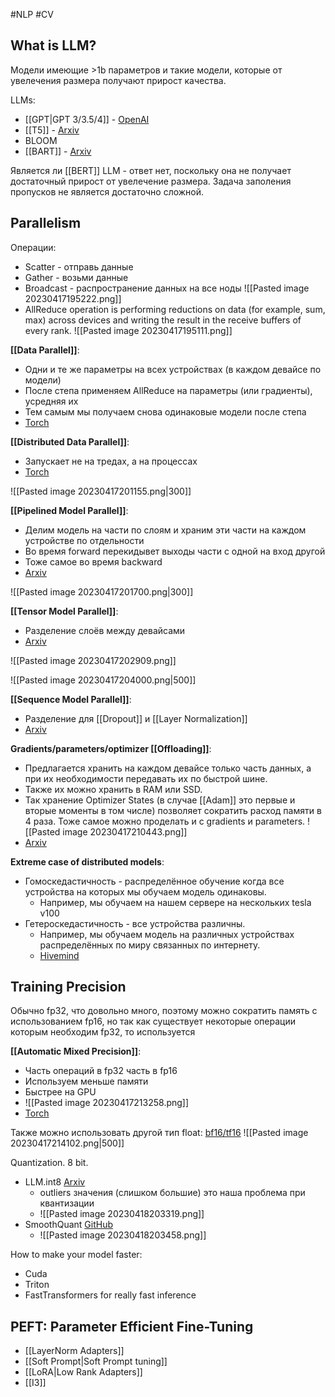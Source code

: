 #NLP #CV
## What is LLM?
Модели имеющие >1b параметров и такие модели, которые от увелечения размера получают прирост качества.

LLMs:
- [[GPT|GPT 3/3.5/4]] - [OpenAI](https://openai.com/research/language-models-are-few-shot-learners)
- [[T5]] - [Arxiv](https://arxiv.org/abs/1910.10683)
- BLOOM
- [[BART]] - [Arxiv](https://arxiv.org/abs/1910.13461)

Является ли [[BERT]] LLM - ответ нет, поскольку она не получает достаточный прирост от увелечение размера. Задача заполения пропусков не является достаточно сложной.

## Parallelism
Операции:
- Scatter - отправь данные 
- Gather - возьми данные
- Broadcast - распространение данных на все ноды
![[Pasted image 20230417195222.png]]
- AllReduce operation is performing reductions on data (for example, sum, max) across devices and writing the result in the receive buffers of every rank.
![[Pasted image 20230417195111.png]]

**[[Data Parallel]]**:
- Одни и те же параметры на всех устройствах (в каждом девайсе по модели)
- После степа применяем AllReduce на параметры (или градиенты), усредняя их
- Тем самым мы получаем снова одинаковые модели после степа
- [Torch](https://pytorch.org/docs/stable/generated/torch.nn.DataParallel.html)

**[[Distributed Data Parallel]]**:
- Запускает не на тредах, а на процессах
- [Torch](https://pytorch.org/docs/stable/distributed.html)

![[Pasted image 20230417201155.png|300]]

**[[Pipelined Model Parallel]]**:
- Делим модель на части по слоям и храним эти части на каждом устройстве по отдельности
- Во время forward перекидывет выходы части с одной на вход другой
- Тоже самое во время backward
- [Arxiv](https://arxiv.org/abs/2104.04473)

![[Pasted image 20230417201700.png|300]]

**[[Tensor Model Parallel]]**:
- Разделение слоёв между девайсами
- [Arxiv](https://arxiv.org/abs/1909.08053)

![[Pasted image 20230417202909.png]]

![[Pasted image 20230417204000.png|500]]

**[[Sequence Model Parallel]]**:
- Разделение для [[Dropout]] и [[Layer Normalization]]
- [Arxiv](https://arxiv.org/abs/2205.05198)

**Gradients/parameters/optimizer [[Offloading]]**:
- Предлагается хранить на каждом девайсе только часть данных, а при их необходимости передавать их по быстрой шине.
- Также их можно хранить в RAM или SSD.
- Так хранение Optimizer States (в случае [[Adam]] это первые и вторые моменты в том числе) позволяет сократить расход памяти в 4 раза. Тоже самое можно проделать и с gradients и parameters. ![[Pasted image 20230417210443.png]]
- [Arxiv](https://arxiv.org/abs/1910.02054)

**Extreme case of distributed models**:
- Гомоскедастичность - распределённое обучение когда все устройства на которых мы обучаем модель одинаковы.
	- Например, мы обучаем на нашем сервере на нескольких tesla v100
- Гетероскедастичность - все устройства различны.
	- Например, мы обучаем модель на различных устройствах распределённых по миру связанных по интернету.
	- [Hivemind](https://github.com/learning-at-home/hivemind)

## Training Precision
Обычно fp32, что довольно много, поэтому можно сократить память с использованием fp16, но так как существует некоторые операции которым необходим fp32, то используется

**[[Automatic Mixed Precision]]**:
- Часть операций в fp32 часть в fp16
- Используем меньше памяти
- Быстрее на GPU
- ![[Pasted image 20230417213258.png]]
- [Torch](https://pytorch.org/docs/stable/amp.html)

Также можно использовать другой тип float: [bf16/tf16](https://blogs.nvidia.com/blog/2020/05/14/tensorfloat-32-precision-format/)
![[Pasted image 20230417214102.png|500]]

Quantization. 8 bit.
- LLM.int8 [Arxiv](https://arxiv.org/abs/2208.07339)
	- outliers значения (слишком большие) это наша проблема при квантизации 
	- ![[Pasted image 20230418203319.png]]
- SmoothQuant [GitHub](https://github.com/mit-han-lab/smoothquant)
	- ![[Pasted image 20230418203458.png]]

How to make your model faster:
- Cuda
- Triton
- FastTransformers for really fast inference

## PEFT: Parameter Efficient Fine-Tuning
- [[LayerNorm Adapters]]
- [[Soft Prompt|Soft Prompt tuning]]
- [[LoRA|Low Rank Adapters]]
- [[I3]]